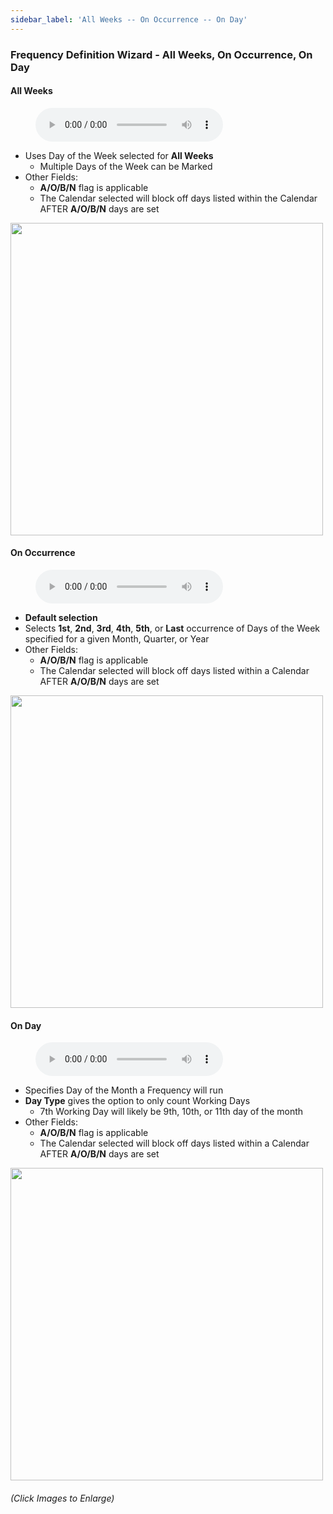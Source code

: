 ```yaml
---
sidebar_label: 'All Weeks -- On Occurrence -- On Day'
---
```


### Frequency Definition Wizard - All Weeks, On Occurrence, On Day

#### All Weeks

<figure>
    <audio
        controls
        src="audiobasic/FrequencyDefinitionWizardAllWeeks.mp3">
            Your browser does not support the
            <code>audio</code> element.
    </audio>
</figure>

* Uses Day of the Week selected for **All Weeks**
  * Multiple Days of the Week can be Marked
* Other Fields:
  * **A/O/B/N** flag is applicable
  * The Calendar selected will block off days listed within the Calendar AFTER **A/O/B/N** days are set

<a href="imgbasic/237.png" target="_blank"><img src="imgbasic/237.png" width="500"></img></a>

#### On Occurrence

<figure>
    <audio
        controls
        src="audiobasic/FrequencyDefinitionWizardOnOccurrence.mp3">
            Your browser does not support the
            <code>audio</code> element.
    </audio>
</figure>

* **Default selection**
* Selects **1st**, **2nd**, **3rd**, **4th**, **5th**, or **Last** occurrence of Days of the Week specified for a given Month, Quarter, or Year
* Other Fields:
  * **A/O/B/N** flag is applicable
  * The Calendar selected will block off days listed within a Calendar AFTER **A/O/B/N** days are set

<a href="imgbasic/238.png" target="_blank"><img src="imgbasic/238.png" width="500"></img></a>

#### On Day

<figure>
    <audio
        controls
        src="audiobasic/FrequencyDefinitionWizardOnDay.mp3">
            Your browser does not support the
            <code>audio</code> element.
    </audio>
</figure>

* Specifies Day of the Month a Frequency will run
* **Day Type** gives the option to only count Working Days
  * 7th Working Day will likely be 9th, 10th, or 11th day of the month
* Other Fields:
  * **A/O/B/N** flag is applicable
  * The Calendar selected will block off days listed within a Calendar AFTER **A/O/B/N** days are set

<a href="imgbasic/239.png" target="_blank"><img src="imgbasic/239.png" width="500"></img></a>

###### (Click Images to Enlarge)